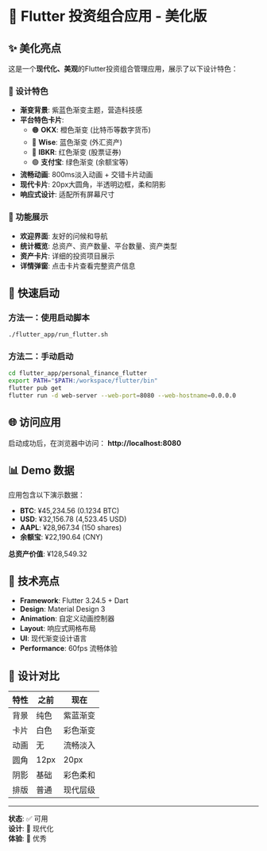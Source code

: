 # 🎨 Flutter 投资组合应用 - 美化版

## ✨ 美化亮点

这是一个**现代化、美观**的Flutter投资组合管理应用，展示了以下设计特色：

### 🎨 设计特色
- **渐变背景**: 紫蓝色渐变主题，营造科技感
- **平台特色卡片**: 
  - 🟠 **OKX**: 橙色渐变 (比特币等数字货币)
  - 🔵 **Wise**: 蓝色渐变 (外汇资产)  
  - 🔴 **IBKR**: 红色渐变 (股票证券)
  - 🟢 **支付宝**: 绿色渐变 (余额宝等)
- **流畅动画**: 800ms淡入动画 + 交错卡片动画
- **现代卡片**: 20px大圆角，半透明边框，柔和阴影
- **响应式设计**: 适配所有屏幕尺寸

### 📱 功能展示
- **欢迎界面**: 友好的问候和导航
- **统计概览**: 总资产、资产数量、平台数量、资产类型
- **资产卡片**: 详细的投资项目展示
- **详情弹窗**: 点击卡片查看完整资产信息

## 🚀 快速启动

### 方法一：使用启动脚本
```bash
./flutter_app/run_flutter.sh
```

### 方法二：手动启动
```bash
cd flutter_app/personal_finance_flutter
export PATH="$PATH:/workspace/flutter/bin"
flutter pub get
flutter run -d web-server --web-port=8080 --web-hostname=0.0.0.0
```

## 🌐 访问应用

启动成功后，在浏览器中访问：
**http://localhost:8080**

## 📊 Demo 数据

应用包含以下演示数据：
- **BTC**: ¥45,234.56 (0.1234 BTC)
- **USD**: ¥32,156.78 (4,523.45 USD)  
- **AAPL**: ¥28,967.34 (150 shares)
- **余额宝**: ¥22,190.64 (CNY)

**总资产价值**: ¥128,549.32

## 🎯 技术亮点

- **Framework**: Flutter 3.24.5 + Dart
- **Design**: Material Design 3
- **Animation**: 自定义动画控制器
- **Layout**: 响应式网格布局  
- **UI**: 现代渐变设计语言
- **Performance**: 60fps 流畅体验

## 🎨 设计对比

| 特性 | 之前 | 现在 |
|------|------|------|
| 背景 | 纯色 | 紫蓝渐变 |
| 卡片 | 白色 | 彩色渐变 |
| 动画 | 无 | 流畅淡入 |
| 圆角 | 12px | 20px |
| 阴影 | 基础 | 彩色柔和 |
| 排版 | 普通 | 现代层级 |

---

**状态**: ✅ 可用  
**设计**: 🎨 现代化  
**体验**: 🌟 优秀